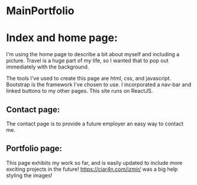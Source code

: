 # MainPortfolio


# Index and home page:

I'm using the home page to describe a bit about myself and including a picture. Travel is a huge part of my life, so I wanted that to pop out immediately with the background.

The tools I've used to create this page are html, css, and javascript.
Bootstrap is the framework I've chosen to use. I incorporated a nav-bar and linked buttons to my other pages. This site runs on ReactJS.

## Contact page:

The contact page is to provide a future employer an easy way to contact me.

## Portfolio page:

This page exhibits my work so far, and is easily updated to include more exciting projects in the future!
https://ciar4n.com/izmir/ was a big help styling the images!